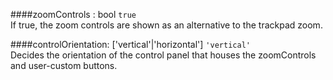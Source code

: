 ####zoomControls : 
bool `true`  
If true, the zoom controls are shown as an alternative to the trackpad zoom.

####controlOrientation:
['vertical'|'horizontal'] `'vertical'`  
Decides the orientation of the control panel that houses the zoomControls and user-custom buttons.
